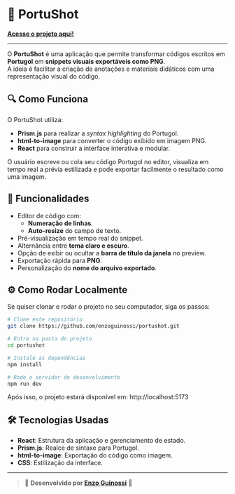 # 📸 PortuShot

[**Acesse o projeto aqui!**]([https://portushot.vercel.app/])

---

O **PortuShot** é uma aplicação que permite transformar códigos escritos em **Portugol** em **snippets visuais exportáveis como PNG**.  
A ideia é facilitar a criação de anotações e materiais didáticos com uma representação visual do código.

## 🔍 Como Funciona

O PortuShot utiliza:
- **Prism.js** para realizar a _syntax highlighting_ do Portugol.
- **html-to-image** para converter o código exibido em imagem PNG.
- **React** para construir a interface interativa e modular.

O usuário escreve ou cola seu código Portugol no editor, visualiza em tempo real a prévia estilizada e pode exportar facilmente o resultado como uma imagem.

## 🎯 Funcionalidades

- Editor de código com:
    - **Numeração de linhas**.
    - **Auto-resize** do campo de texto.
- Pré-visualização em tempo real do snippet.
- Alternância entre **tema claro e escuro**.
- Opção de exibir ou ocultar a **barra de título da janela** no preview.
- Exportação rápida para **PNG**.
- Personalização do **nome do arquivo exportado**.

## ⚙️ Como Rodar Localmente

Se quiser clonar e rodar o projeto no seu computador, siga os passos:

```bash
# Clone este repositório
git clone https://github.com/enzoguinossi/portushot.git

# Entre na pasta do projeto
cd portushot

# Instale as dependências
npm install

# Rode o servidor de desenvolvimento
npm run dev
```
Após isso, o projeto estará disponível em:
http://localhost:5173

## 🛠️ Tecnologias Usadas

- **React**: Estrutura da aplicação e gerenciamento de estado.
- **Prism.js**: Realce de sintaxe para Portugol.
- **html-to-image**: Exportação do código como imagem.
- **CSS**: Estilização da interface.
---

> 🎉 **Desenvolvido por [Enzo Guinossi](https://www.linkedin.com/in/enzo-wacker-guinossi/)** 🎉
